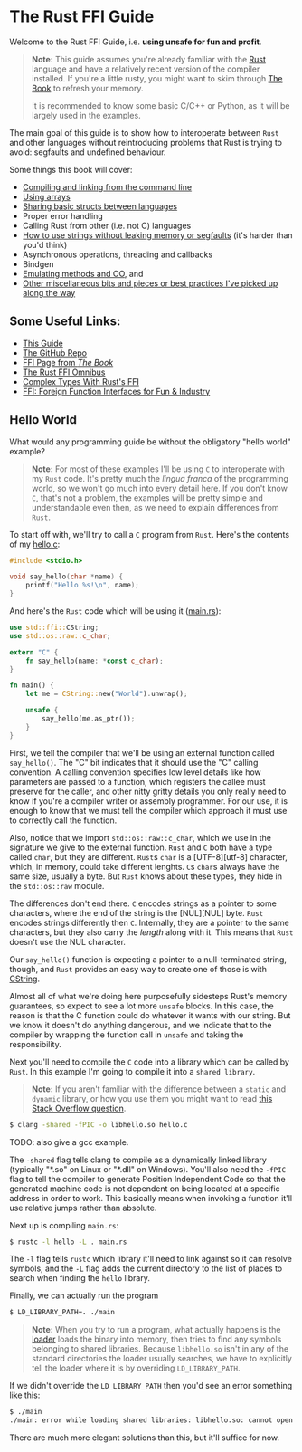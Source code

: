 # The Rust FFI Guide


Welcome to the Rust FFI Guide, i.e. **using unsafe for fun and profit**.

> **Note:** This guide assumes you're already familiar with the [Rust][rust]
> language and have a relatively recent version of the compiler installed. If 
> you're a little rusty, you might want to skim through [The Book][book] to 
refresh your memory.
>
> It is recommended to know some basic C/C++ or Python, as it will be largely used 
> in the examples.


The main goal of this guide is to show how to interoperate between `Rust` and
other languages without reintroducing problems that Rust is trying to avoid: segfaults and undefined behaviour.

Some things this book will cover:

* [Compiling and linking from the command line](./introduction/index.html#Hello-World)
* [Using arrays](./arrays/index.html)
* [Sharing basic structs between languages](./structs/index.html)
* Proper error handling
* Calling Rust from other (i.e. not C) languages
* [How to use strings without leaking memory or segfaults](./strings/index.html) 
  (it's harder than you'd think)
* Asynchronous operations, threading and callbacks
* Bindgen
* [Emulating methods and OO](./pythonic/index.html), and
* [Other miscellaneous bits and pieces or best practices I've picked up along
  the way](./best_practices.html)


## Some Useful Links:

* [This Guide](https://michael-f-bryan.github.io/rust-ffi-guide/)
* [The GitHub Repo](https://github.com/Michael-F-Bryan/rust-ffi-guide)
* [FFI Page from *The Book*](https://doc.rust-lang.org/book/ffi.html)
* [The Rust FFI Omnibus](http://jakegoulding.com/rust-ffi-omnibus/)
* [Complex Types With Rust's FFI](https://medium.com/jim-fleming/complex-types-with-rust-s-ffi-315d14619479)
* [FFI: Foreign Function Interfaces for Fun & Industry](https://spin.atomicobject.com/2013/02/15/ffi-foreign-function-interfaces/)


## Hello World

What would any programming guide be without the obligatory "hello world" example?

> **Note:** For most of these examples I'll be using `C` to interoperate with 
> my `Rust` code. It's pretty much the *lingua franca* of the programming world, so we won't go much into every detail here.
> If you don't know `C`, that's not a problem, the examples will be pretty simple and understandable even then, as we need to explain differences from `Rust`.
 
To start off with, we'll try to call a `C` program from `Rust`. Here's the 
contents of my [hello.c](./introduction/hello.c):

```c
#include <stdio.h>

void say_hello(char *name) {
    printf("Hello %s!\n", name);
}
```

And here's the `Rust` code which will be using it ([main.rs](./introduction/main.rs)):

```rust
use std::ffi::CString;
use std::os::raw::c_char;

extern "C" {
    fn say_hello(name: *const c_char);
}

fn main() {
    let me = CString::new("World").unwrap();

    unsafe {
        say_hello(me.as_ptr());
    }
}
```

First, we tell the compiler that we'll be using an external function called 
`say_hello()`. The "C" bit indicates that it should use the "C" calling 
convention. A calling convention specifies low level details like how 
parameters are passed to a function, which registers the callee must preserve 
for the caller, and other nitty gritty details you only really need to know if 
you're a compiler writer or assembly programmer. For our use, it is enough to know that we must tell the compiler which approach it must use to correctly call the function.

Also, notice that we import `std::os::raw::c_char`, which we use in the signature we give to the external function. `Rust` and `C` both have a type called `char`, but they are different. `Rust`s `char` is a [UTF-8][utf-8] character, which, in memory, could take different lenghts. `C`s `char`s always have the same size, usually a byte. But `Rust` knows about these types, they hide in the `std::os::raw` module. 

The differences don't end there. `C` encodes strings as a pointer to some characters, where the end of the string is the [NUL][NUL] byte.
`Rust` encodes strings differently then `C`. Internally, they are a pointer to the same characters, but they also carry the _length_ along with it. This means that `Rust` doesn't use the NUL character.

Our `say_hello()` function is expecting a pointer to a null-terminated string, though, 
and `Rust` provides an easy way to create one of those is with [CString][cstring].

Almost all of what we're doing here purposefully sidesteps Rust's memory guarantees, so 
expect to see a lot more `unsafe` blocks. In this case, the reason is that the C function could do
whatever it wants with our string. But we know it doesn't do anything dangerous, and we indicate that to the compiler by wrapping the function call in 
`unsafe` and taking the responsibility.

Next you'll need to compile the `C` code into a library which can be called by
`Rust`. In this example I'm going to compile it into a `shared library`.

> **Note:** If you aren't familiar with the difference between a `static` and 
> `dynamic` library, or how you use them you might want to read 
> [this Stack Overflow question][static-vs-dynamic].

```bash
$ clang -shared -fPIC -o libhello.so hello.c
```

TODO: also give a gcc example.

The `-shared` flag tells clang to compile as a dynamically linked library 
(typically "\*.so" on Linux or "\*.dll" on Windows). You'll also need the `-fPIC`
flag to tell the compiler to generate Position Independent Code so that the 
generated machine code is not dependent on being located at a specific address 
in order to work. This basically means when invoking a function it'll use 
relative jumps rather than absolute.

Next up is compiling `main.rs`:

```bash
$ rustc -l hello -L . main.rs
```

The `-l` flag tells `rustc` which library it'll need to link against so it can
resolve symbols, and the `-L` flag adds the current directory to the list of 
places to search when finding the `hello` library.

Finally, we can actually run the program

```bash
$ LD_LIBRARY_PATH=. ./main
```

> **Note:** When you try to run a program, what actually happens is the 
> [loader][loader] loads the binary into memory, then tries to find any symbols
> belonging to shared libraries. Because `libhello.so` isn't in any of the 
> standard directories the loader usually searches, we have to explicitly tell
> the loader where it is by overriding `LD_LIBRARY_PATH`.

If we didn't override the `LD_LIBRARY_PATH` then you'd see an error something
like this:

```bash 
$ ./main
./main: error while loading shared libraries: libhello.so: cannot open shared object file: No such file or directory
```

There are much more elegant solutions than this, but it'll suffice for now.


[rust]:  https://www.rust-lang.org/
[book]: https://doc.rust-lang.org/stable/book/
[loader]: https://en.wikipedia.org/wiki/Loader_(computing)
[static-vs-dynamic]: http://stackoverflow.com/questions/2649334/difference-between-static-and-shared-libraries
[cstring]: https://doc.rust-lang.org/nightly/std/ffi/struct.CString.html
